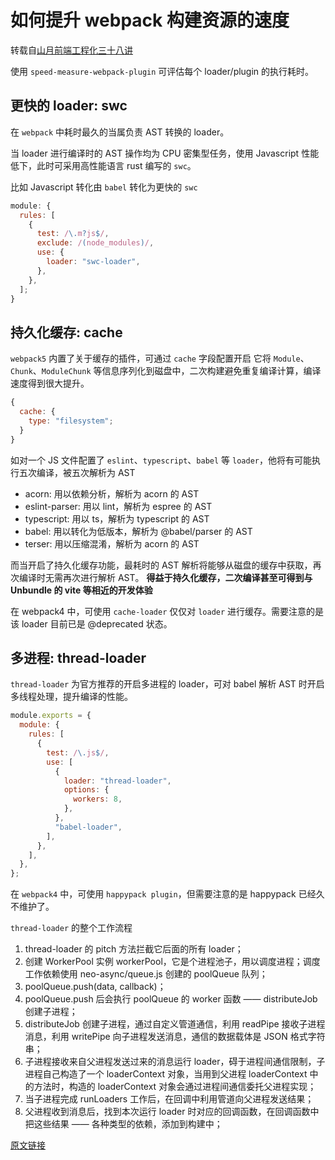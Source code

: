 # 如何提升 webpack 构建资源的速度

转载自[山月前端工程化三十八讲](https://q.shanyue.tech/engineering/)

使用 `speed-measure-webpack-plugin` 可评估每个 loader/plugin 的执行耗时。

## 更快的 loader: swc

在 `webpack` 中耗时最久的当属负责 AST 转换的 loader。

当 loader 进行编译时的 AST 操作均为 CPU 密集型任务，使用 Javascript 性能低下，此时可采用高性能语言 rust 编写的 `swc`。

比如 Javascript 转化由 `babel` 转化为更快的 `swc`

```js
module: {
  rules: [
    {
      test: /\.m?js$/,
      exclude: /(node_modules)/,
      use: {
        loader: "swc-loader",
      },
    },
  ];
}
```

## 持久化缓存: cache

`webpack5` 内置了关于缓存的插件，可通过 `cache` 字段配置开启
它将 `Module`、`Chunk`、`ModuleChunk` 等信息序列化到磁盘中，二次构建避免重复编译计算，编译速度得到很大提升。

```js
{
  cache: {
    type: "filesystem";
  }
}
```

如对一个 JS 文件配置了 `eslint`、`typescript`、`babel` 等 `loader`，他将有可能执行五次编译，被五次解析为 AST

- acorn: 用以依赖分析，解析为 acorn 的 AST
- eslint-parser: 用以 lint，解析为 espree 的 AST
- typescript: 用以 ts，解析为 typescript 的 AST
- babel: 用以转化为低版本，解析为 @babel/parser 的 AST
- terser: 用以压缩混淆，解析为 acorn 的 AST

而当开启了持久化缓存功能，最耗时的 AST 解析将能够从磁盘的缓存中获取，再次编译时无需再次进行解析 AST。
**得益于持久化缓存，二次编译甚至可得到与 Unbundle 的 vite 等相近的开发体验**

在 webpack4 中，可使用 `cache-loader` 仅仅对 `loader` 进行缓存。需要注意的是该 loader 目前已是 @deprecated 状态。

## 多进程: thread-loader

`thread-loader` 为官方推荐的开启多进程的 loader，可对 babel 解析 AST 时开启多线程处理，提升编译的性能。

```js
module.exports = {
  module: {
    rules: [
      {
        test: /\.js$/,
        use: [
          {
            loader: "thread-loader",
            options: {
              workers: 8,
            },
          },
          "babel-loader",
        ],
      },
    ],
  },
};
```

在 `webpack4` 中，可使用 `happypack plugin`，但需要注意的是 happypack 已经久不维护了。

`thread-loader` 的整个工作流程

1. thread-loader 的 pitch 方法拦截它后面的所有 loader；
2. 创建 WorkerPool 实例 workerPool，它是个进程池子，用以调度进程；调度工作依赖使用 neo-async/queue.js 创建的 poolQueue 队列；
3. poolQueue.push(data, callback)；
4. poolQueue.push 后会执行 poolQueue 的 worker 函数 —— distributeJob 创建子进程；
5. distributeJob 创建子进程，通过自定义管道通信，利用 readPipe 接收子进程消息，利用 writePipe 向子进程发送消息，通信的数据载体是 JSON 格式字符串；
6. 子进程接收来自父进程发送过来的消息运行 loader，碍于进程间通信限制，子进程自己构造了一个 loaderContext 对象，当用到父进程 loaderContext 中的方法时，构造的 loaderContext 对象会通过进程间通信委托父进程实现；
7. 当子进程完成 runLoaders 工作后，在回调中利用管道向父进程发送结果；
8. 父进程收到消息后，找到本次运行 loader 时对应的回调函数，在回调函数中把这些结果 —— 各种类型的依赖，添加到构建中；

[原文链接](https://juejin.cn/post/7110039728488972324)

